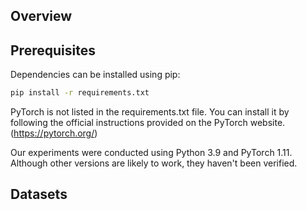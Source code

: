 ## Overview
## Prerequisites
Dependencies can be installed using pip:

```bash
pip install -r requirements.txt
```

PyTorch is not listed in the requirements.txt file. You can install it by following the official instructions provided on the PyTorch website.(https://pytorch.org/)

Our experiments were conducted using Python 3.9 and PyTorch 1.11. Although other versions are likely to work, they haven't been verified.

## Datasets
